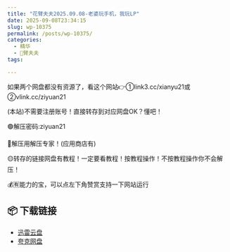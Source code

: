 ```yaml
---
title: "花臂夫夫2025.09.08-老婆玩手机，我玩LP"
date: 2025-09-08T23:34:15
slug: wp-10375
permalink: /posts/wp-10375/
categories:
  - 精华
  - 🌸臂夫夫
tags:

---
```


如果两个网盘都没有资源了，看这个网站👉①link3.cc/xianyu21或②vlink.cc/ziyuan21

(本站)不需要注册账号！直接转存到对应网盘OK？懂吧！

🟢解压密码:ziyuan21

🔵解压用解压专家！(应用商店有)

🟡转存的链接网盘有教程！一定要看教程！按教程操作！不按教程操作你不会解压！

💰🈶能力的宝，可以点左下角赞赏支持一下网站运行

## 📦 下载链接
- [迅雷云盘](https://blziyuan21.com/pay-download/10375?key=32fc5a7ade&down_id=0)
- [夸克网盘](https://blziyuan21.com/pay-download/10375?key=32fc5a7ade&down_id=1)

